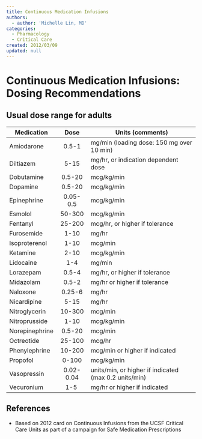 ```yaml
---
title: Continuous Medication Infusions
authors:
  - author: 'Michelle Lin, MD'
categories:
  - Pharmacology
  - Critical Care
created: 2012/03/09
updated: null
---
```


# Continuous Medication Infusions: Dosing Recommendations

## Usual dose range for adults

| **Medication**  |  **Dose** | **Units (comments)**                                  |
| --------------- | :-------: | ----------------------------------------------------- |
| Amiodarone      |   0.5-1   | mg/min (loading dose: 150 mg over 10 min)             |
| Diltiazem       |    5-15   | mg/hr, or indication dependent dose                   |
| Dobutamine      |   0.5-20  | mcg/kg/min                                            |
| Dopamine        |   0.5-20  | mcg/kg/min                                            |
| Epinephrine     |  0.05-0.5 | mcg/kg/min                                            |
| Esmolol         |   50-300  | mcg/kg/min                                            |
| Fentanyl        |   25-200  | mcg/hr, or higher if tolerance                        |
| Furosemide      |    1-10   | mg/hr                                                 |
| Isoproterenol   |    1-10   | mcg/min                                               |
| Ketamine        |    2-10   | mcg/kg/min                                            |
| Lidocaine       |    1-4    | mg/min                                                |
| Lorazepam       |   0.5-4   | mg/hr, or higher if tolerance                         |
| Midazolam       |   0.5-2   | mg/hr or higher if tolerance                          |
| Naloxone        |   0.25-6  | mg/hr                                                 |
| Nicardipine     |    5-15   | mg/hr                                                 |
| Nitroglycerin   |   10-300  | mcg/min                                               |
| Nitroprusside   |    1-10   | mcg/kg/min                                            |
| Norepinephrine  |   0.5-20  | mcg/min                                               |
| Octreotide      |   25-100  | mcg/hr                                                |
| Phenylephrine   |   10-200  | mcg/min or higher if indicated                        |
| Propofol        |   0-100   | mcg/kg/min                                            |
| Vasopressin     | 0.02-0.04 | units/min, or higher if indicated (max 0.2 units/min) |
| Vecuronium      |    1-5    | mg/hr or higher if indicated                          |

## References

- Based on 2012 card on Continuous Infusions from the UCSF Critical Care Units as part of a campaign for Safe Medication Prescriptions
